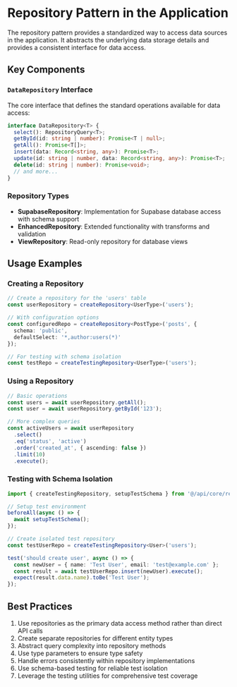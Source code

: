
# Repository Pattern in the Application

The repository pattern provides a standardized way to access data sources in the application. It abstracts the underlying data storage details and provides a consistent interface for data access.

## Key Components

### `DataRepository` Interface

The core interface that defines the standard operations available for data access:

```typescript
interface DataRepository<T> {
  select(): RepositoryQuery<T>;
  getById(id: string | number): Promise<T | null>;
  getAll(): Promise<T[]>;
  insert(data: Record<string, any>): Promise<T>;
  update(id: string | number, data: Record<string, any>): Promise<T>;
  delete(id: string | number): Promise<void>;
  // and more...
}
```

### Repository Types

- **SupabaseRepository**: Implementation for Supabase database access with schema support
- **EnhancedRepository**: Extended functionality with transforms and validation
- **ViewRepository**: Read-only repository for database views

## Usage Examples

### Creating a Repository

```typescript
// Create a repository for the 'users' table
const userRepository = createRepository<UserType>('users');

// With configuration options
const configuredRepo = createRepository<PostType>('posts', {
  schema: 'public',
  defaultSelect: '*,author:users(*)'
});

// For testing with schema isolation
const testRepo = createTestingRepository<UserType>('users');
```

### Using a Repository

```typescript
// Basic operations
const users = await userRepository.getAll();
const user = await userRepository.getById('123');

// More complex queries
const activeUsers = await userRepository
  .select()
  .eq('status', 'active')
  .order('created_at', { ascending: false })
  .limit(10)
  .execute();
```

### Testing with Schema Isolation

```typescript
import { createTestingRepository, setupTestSchema } from '@/api/core/repository';

// Setup test environment
beforeAll(async () => {
  await setupTestSchema();
});

// Create isolated test repository
const testUserRepo = createTestingRepository<User>('users');

test('should create user', async () => {
  const newUser = { name: 'Test User', email: 'test@example.com' };
  const result = await testUserRepo.insert(newUser).execute();
  expect(result.data.name).toBe('Test User');
});
```

## Best Practices

1. Use repositories as the primary data access method rather than direct API calls
2. Create separate repositories for different entity types
3. Abstract query complexity into repository methods
4. Use type parameters to ensure type safety
5. Handle errors consistently within repository implementations
6. Use schema-based testing for reliable test isolation
7. Leverage the testing utilities for comprehensive test coverage
